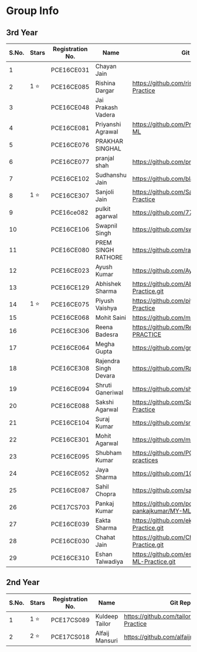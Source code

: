 # Group Info

## 3rd Year
| S.No. | Stars | Registration No. | Name | Git Repo Link |
|-------|-------|------------------|------|---------------|
| 1 | | PCE16CE031 | Chayan Jain ||
| 2 | 1 :star: | PCE16CE085 | Rishina Dargar | https://github.com/rishinadargar/My-ML-Practice |
| 3 | | PCE16CE048 | Jai Prakash Vadera ||
| 4 | | PCE16CE081 | Priyanshi Agrawal | https://github.com/Priyanshi641/My-Practice-ML |
| 5 | | PCE16CE076 | PRAKHAR SINGHAL ||
| 6 | | PCE16CE077 | pranjal shah | https://github.com/pranjal218/MyMLPractice.git |
| 7 | | PCE16CE102 | Sudhanshu Jain | https://github.com/blacksag/My-ML-Practice.git |
| 8 | 1 :star: | PCE16CE307 | Sanjoli Jain | https://github.com/Sanjolijain04/My-ML-Practice |
| 9 | | PCE16ce082 | pulkit agarwal |https://github.com/7790p/assingment|
| 10 | | PCE16CE106 | Swapnil Singh | https://github.com/swapnil2306/my_ML_practice |
| 11 | | PCE16CE080 | PREM SINGH RATHORE |https://github.com/rathoreprem/MYMLPRACTICE|
| 12 | | PCE16CE023 | Ayush Kumar | https://github.com/Ayushkr99/My-Ml-Practice |
| 13 | | PCE16CE129 | Abhishek Sharma | https://github.com/Abhi2819sharma/MY-ML-Practice.git |
| 14 | 1 :star: | PCE16CE075 | Piyush Vaishya |https://github.com/piyushvaishya/My-ML-Practice |
| 15 | | PCE16CE068 | Mohit Saini | https://github.com/mohit8201/My-ML-Practice |
| 16 | | PCE16CE306 |Reena Badesra| https://github.com/Reena239/MY-ML-PRACTICE |
| 17 | | PCE16CE064 | Megha Gupta | https://github.com/gmegha12/My-ML-practice |
| 18 | | PCE16CE308 | Rajendra Singh Devara | https://github.com/Rajendra14/My-ML-Practice |
| 19 | | PCE16CE094 | Shruti Ganeriwal | https://github.com/shruti224/MyMLPractice |
| 20 | | PCE16CE088 | Sakshi Agarwal |https://github.com/Sakshi-Agarwal/My-ML-Practice |
| 21 | | PCE16CE104 | Suraj Kumar | https://github.com/srj789/My-Ml-Practice |
| 22 | | PCE16CE301 | Mohit Agarwal | https://github.com/manumohit/My-ML-Practice  |
| 23 | | PCE16CE095 | Shubham Kumar | https://github.com/PCE16CE095/My-ML-practices |
| 24 | | PCE16CE052 | Jaya Sharma | https://github.com/10-jaya/my-ML-project |
| 25 | | PCE16CE087 | Sahil Chopra | https://github.com/sahilcbm/MY-ML-Practicee |
| 26 | | PCE17CS703 | Pankaj Kumar | https://github.com/pce17cs703-pankajkumar/MY-ML-Practice |
| 27 | | PCE16CE039 | Eakta Sharma | https://github.com/ekta-sharma19/MY-ML-Practice.git |
| 28 | | PCE16CE030 | Chahat Jain | https://github.com/Chahat1996/MY-ML-Practice.git |
|29 | | PCE16CE310 | Eshan Talwadiya | https://github.com/eshantalwadiya12345/My-ML-Practice.git |

## 2nd Year

| S.No. | Stars | Registration No. | Name | Git Repo Link |
|-------|-------|------------------|------|---------------|
| 1 | 1 :star: | PCE17CS089 | Kuldeep Tailor | https://github.com/tailorkuldeep/My-ML-Practice |
| 2 | 2 :star: | PCE17CS018 | Alfaij Mansuri | https://github.com/alfaijmansuri/MyMLpractice |
